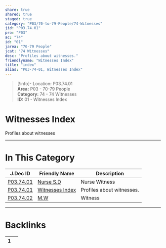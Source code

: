 ```yaml
---  
share: true  
shared: true  
staged: true  
category: "P03/70-to-79-People/74-Witnesses"  
jid: "P03.74.01"  
pro: "P03"  
ac: "74"  
id: "01"  
jarea: "70-79 People"  
jcat: "74 Witnesses"  
desc: "Profiles about witnesses."  
friendlyname: "Witnesses Index"  
title: "index"  
alias: "P03-74-01, Witnesses Index"  
---  
```

>[!info]- Location: P03.74.01  
>**Area:** P03 - 70-79 People  
>**Category:** 74 - 74 Witnesses  
>**ID:** 01 - Witnesses Index  
  
# Witnesses Index  
  
Profiles about witnesses  
   
  
  
---  
# In This Category  
  
| J.Dec ID                                                                             | Friendly Name                                                                        | Description               |  
| ------------------------------------------------------------------------------------ | ------------------------------------------------------------------------------------ | ------------------------- |  
| [P03.74.01](./01-Nurse-SD.md#) | [Nurse S.D](./01-Nurse-SD.md#) | Nurse Witness             |  
| [P03.74.01](index.md#)       | [Witnesses Index](index.md#) | Profiles about witnesses. |  
| [P03.74.02](./02-MW.md#)       | [M.W](./02-MW.md#)             | Witness                   |  
  
  
---  
# Backlinks  
<div><table class="dataview table-view-table"><thead class="table-view-thead"><tr class="table-view-tr-header"><th class="table-view-th"><span></span><span class="dataview small-text">1</span></th><th class="table-view-th"><span></span></th></tr></thead><tbody class="table-view-tbody"></tbody></table></div>